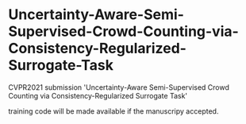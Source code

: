 # Uncertainty-Aware-Semi-Supervised-Crowd-Counting-via-Consistency-Regularized-Surrogate-Task
CVPR2021 submission 'Uncertainty-Aware Semi-Supervised Crowd Counting via Consistency-Regularized Surrogate Task'

training code will be made available if the manuscripy accepted.
